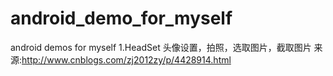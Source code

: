 # android_demo_for_myself
android demos for myself
1.HeadSet 头像设置，拍照，选取图片，截取图片
来源:http://www.cnblogs.com/zj2012zy/p/4428914.html
